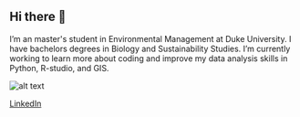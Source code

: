 ## Hi there 👋

I’m an master's student in Environmental Management at Duke University. I have 
bachelors degrees in Biology and Sustainability Studies. I’m currently working 
to learn more about coding and improve my data analysis skills in Python, R-studio, and 
GIS. 


![alt text](https://encrypted-tbn0.gstatic.com/images?q=tbn:ANd9GcT9vHHxaG-7XQu1lIBaHvKsFsNRZbrddXM03w&s)

[LinkedIn](https://www.linkedin.com/in/rachel-williams-013681279)


<!--
**Rachel-W-env/Rachel-W-env** is a ✨ _special_ ✨ repository because its `README.md` (this file) appears on your GitHub profile.

Here are some ideas to get you started:

- 🔭 I’m currently working on learning data analysis skills in R-studio and GIS for my courses. 
- 🌱 I’m currently learning environmental management as a master's student at Duke University. 
- [git_repositor](https://github.com/Rachel-W-env/Rachel-W-env)

